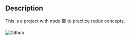 ## Description
This is a project with node 🟩 to practice redux concepts.

![Github](https://github.com/zearkiatos/redux-kata/actions/workflows/action.yml/badge.svg)